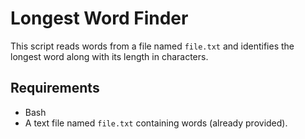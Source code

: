 # Longest Word Finder

This script reads words from a file named `file.txt` and identifies the longest word along with its length in characters.

## Requirements

- Bash
- A text file named `file.txt` containing words (already provided).
